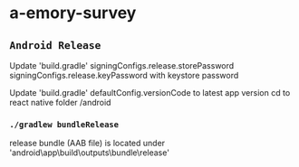 # a-emory-survey


## `Android Release`
Update 'build.gradle' 
signingConfigs.release.storePassword 
signingConfigs.release.keyPassword 
with keystore password

Update 'build.gradle' 
defaultConfig.versionCode 
to latest app version
cd to react native folder /android
### `./gradlew bundleRelease`

release bundle (AAB file) is located under 'android\app\build\outputs\bundle\release'